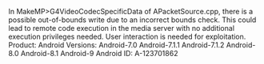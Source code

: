 In MakeMP>G4VideoCodecSpecificData of APacketSource.cpp, there is a possible out-of-bounds write due to an incorrect bounds check. This could lead to remote code execution in the media server with no additional execution privileges needed. User interaction is needed for exploitation. Product: Android Versions: Android-7.0 Android-7.1.1 Android-7.1.2 Android-8.0 Android-8.1 Android-9 Android ID: A-123701862